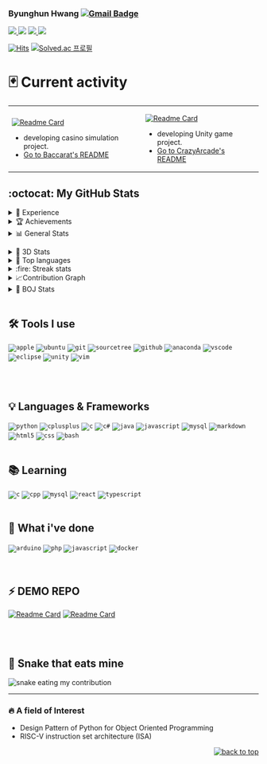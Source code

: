 
### Byunghun Hwang    [![Gmail Badge](https://img.shields.io/badge/-Gmail-c14438?style=flat-square&logo=Gmail&logoColor=white&link=mailto:h1009218@hufs.ac.kr)](mailto:h1009218@hufs.ac.kr) 
 
 <!-- 노션,블로그,벨로그 -->
 <a href = "https://brash-partner-0d2.notion.site/Hwang-Byeoung-Hoon-804f85fc028e4319b4a8896434a0e20f" target="_blank"><img src="https://img.shields.io/badge/Notion-000000?style=for-the-badge&logo=Notion&logoColor=white&link=https://brash-partner-0d2.notion.site/Hwang-Byeoung-Hoon-804f85fc028e4319b4a8896434a0e20f"> </a>
<a href = "https://blog.naver.com/h1009218" target="_blank"><img src="https://img.shields.io/badge/Book-03C75A?style=for-the-badge&logo=Naver&logoColor=white&link = https://blog.naver.com/h1009218"></a>
<a href = "https://velog.io/@hwang_bbang" target="_blank"><img src="https://img.shields.io/badge/Velog-20C997?style=for-the-badge&logo=Velog&logoColor=white&link = https://velog.io/@hwang_bbang"> </a> 
<a href = "https://hwangbbang.tistory.com" target="_blank"><img src="https://img.shields.io/badge/Tech-000000?style=for-the-badge&logo=Tistory&logoColor=#000000&link = https://hwangbbang.tistory.com"> </a>
 
 

<!-- 방문자,백준 -->
 [![Hits](https://hits.seeyoufarm.com/api/count/incr/badge.svg?url=https%3A%2F%2Fgithub.com%2FHwangBBang&count_bg=%23000000&title_bg=%23555555&icon=github.svg&icon_color=%23FFFFFF&title=Visits&edge_flat=false)](https://hits.seeyoufarm.com) 
 [![Solved.ac
프로필](http://mazassumnida.wtf/api/mini/generate_badge?boj=h1009218)](https://solved.ac/profile/h1009218)<br>


# 🃏 Current activity

 <table ><tr>
  <td>
   
   [![Readme Card](https://github-readme-stats.vercel.app/api/pin/?username=HwangBBang&theme=dark&repo=CasinoProject)](https://github.com/HwangBBang/CasinoProject)  
 + developing casino simulation project.   
 + [Go to Baccarat's README](https://github.com/HwangBBang/CasinoProject/tree/main/Baccarat#readme)
  </td>
  <td>
  
   [![Readme Card](https://github-readme-stats.vercel.app/api/pin/?username=YangJinHyeok&theme=dark&repo=T01402201-Team-4)](https://github.com/YangJinHyeok/T01402201-Team-4)
+ developing Unity game project.
+ [Go to CrazyArcade's README](https://github.com/YangJinHyeok/T01402201-Team-4/blob/develop/README.md)
  </td> 
 </tr></table>





<!-- 깃헙 Stats -->

<h2>:octocat: My GitHub Stats </h2>
<details>
 <summary>💫 Experience</summary><br>
   <p>
    
  - Private Tutoring Activities as a Python and Algorithm Instructor.
  - The Coding club. Tutoring Activities as a C, Python Instructor.
  - [Organized, planned and led a C/C++ study group.](https://brash-partner-0d2.notion.site/Ids-Lab-Cpp-Study-d24280ac40cc4aaca4082666720b5f9c?pvs=4)
  - [HUFS Intelligent Database System Lab. Undergraduate student.](http://ids.hufs.ac.kr/)
  - [Organized, planned and led a JavaScript study group.](https://github.com/HwangBBang/JS_Study)
  - [Participated in a 2023 HUFSummer Hackathon](https://github.com/kimjisub/careero)
  - [Participated in a Venture Start-up Hackathon](https://github.com/kimjisub/event-form)

   </p>
</details>
<details>
 <summary>🏆 Achievements</summary><br>
  <p align = "center">
   
   [![trophy](https://github-profile-trophy.vercel.app/?username=HwangBBang&row=1&margin-w=20)](https://github.com/ryo-ma/github-profile-trophy)
   
 </p>
 <p>
  
  - [_2022 HUFS Code Festival - Beginner Track TOP-7_](https://hufs.goorm.io/learn/lecture/34043/%EC%A0%9C-4%ED%9A%8C-hufs-code-festival-beginner-track/exam)
  
  - [_2023 HUFSummer Hackathon 한국외국어대학교 총장상(대상) 수상_](https://github.com/HwangBBang/careero)
    
 </p> 
</details>

<details>
<summary>📊 General Stats</summary>
 <div align = "center">
  
  ![HwangBBang's GitHub stats](https://github-readme-stats.vercel.app/api?username=HwangBBang&show_icons=true)</details>
 
 </div>
<details>
 <summary> 🧬 3D Stats</summary>
 
 ![My Stats](./profile-3d-contrib/profile-gitblock.svg)
</details>

<details>
<summary>💼 Top languages</summary>
 <div align = "center">
  
  [![Top Langs](https://github-readme-stats.vercel.app/api/top-langs/?username=HwangBBang)](https://github.com/HwangBBang/github-readme-stats)

  </div>
 </details> 
 
<details>
 
<summary> :fire: Streak stats</summary>
  <div align = "center">
    <a href="https://github.com/HwangBBang">
        <img height=180em src="https://github-readme-streak-stats.herokuapp.com/?user=HwangBBang&hide_border=true" alt="streak stats"/>
    </a>
  </div>
</details>

<details>
<summary> 📈Contribution Graph</summary>
 
 <p align = "center">
  <a href="https://opgc.me/#/users/HWANGBBANG" target="_blank"><img src="https://api.opgc.me/githubs/users/HWANGBBANG/tag/?theme=basic" /></a>
  
 ![HwangBBang's activity graph](https://github-readme-activity-graph.cyclic.app/graph?username=HwangBBang&area=true&hide_border=true&bg_color=FFFFFFF&line=000&point=333333&color=333&area_color=333)
 
 </p>
 
</details>
 
<details> 
<summary> 🏅 BOJ Stats</summary>
 <div align = "center">
  
   [![Solved.ac 프로필](http://mazassumnida.wtf/api/v2/generate_badge?boj=h1009218)](https://solved.ac/h1009218)<br>
  <img src="http://mazandi.herokuapp.com/api?handle=h1009218&theme=warm"/> 
 
 </div>
</details>

<br>

## 🛠 Tools I use 
<code><img title="Apple" alt="apple" width="40px" 
           src="https://cdn.jsdelivr.net/gh/devicons/devicon/icons/apple/apple-original.svg" /></code>
<code><img title="Ubuntu" alt="ubuntu" width="40px" 
           src="https://cdn.jsdelivr.net/gh/devicons/devicon/icons/ubuntu/ubuntu-plain.svg" /></code>
<code><img title="Git" alt="git" width="40px" 
           src="https://cdn.jsdelivr.net/gh/devicons/devicon/icons/git/git-original.svg" /></code>
<code><img title="Sourcetree" alt="sourcetree" width="40px" 
           src="https://cdn.jsdelivr.net/gh/devicons/devicon/icons/sourcetree/sourcetree-original.svg" /></code>
<code><img title="GitHub" alt="github" width="40px" 
           src="https://cdn.jsdelivr.net/gh/devicons/devicon/icons/github/github-original.svg" /></code>
 <code><img title="Anaconda" alt="anaconda" width="40px" 
            src="https://cdn.jsdelivr.net/gh/devicons/devicon/icons/anaconda/anaconda-original.svg" /></code>
<code><img title="Vscode" alt="vscode" width="40px" 
           src="https://cdn.jsdelivr.net/gh/devicons/devicon/icons/vscode/vscode-original.svg" /></code>
<code><img title="Eclipse" alt="eclipse" width="40px"
           src="https://skillicons.dev/icons?i=eclipse" /></code>
<code><img title="Unity" alt="unity" width="40px"
           src="https://cdn.jsdelivr.net/gh/devicons/devicon/icons/unity/unity-original.svg" /></code>
<code><img title="Vim" alt="vim" width="40px"
           src="https://cdn.jsdelivr.net/gh/devicons/devicon/icons/vim/vim-original.svg" /></code>
            
          
<br><br>
##  💡 Languages & Frameworks   

<code><img title="Python" alt="python" width="40px" 
           src="https://cdn.jsdelivr.net/gh/devicons/devicon/icons/python/python-original.svg" /></code>
<code><img title="Cplusplus" alt="cplusplus" width="40px" 
           src="https://cdn.jsdelivr.net/gh/devicons/devicon/icons/cplusplus/cplusplus-original.svg"/></code>
<code><img title="C" alt="c" width="40px" 
           src="https://cdn.jsdelivr.net/gh/devicons/devicon/icons/c/c-original.svg" /></code>
<code><img title="C#" alt="c#" width="40px" 
           src="https://cdn.jsdelivr.net/gh/devicons/devicon/icons/csharp/csharp-original.svg" /></code>
<code><img title="Java" alt="java" width="40px" 
           src="https://cdn.jsdelivr.net/gh/devicons/devicon/icons/java/java-original.svg" /></code>
<code><img title="Javascript" alt="javascript" width="40px" 
           src="https://cdn.jsdelivr.net/gh/devicons/devicon/icons/javascript/javascript-original.svg" /></code>
<code><img title="Mysql" alt="mysql" width="40px"
           src="https://cdn.jsdelivr.net/gh/devicons/devicon/icons/mysql/mysql-original-wordmark.svg" /></code>
<code><img title="Markdown" alt="markdown" width="40px" 
           src="https://cdn.jsdelivr.net/gh/devicons/devicon/icons/markdown/markdown-original.svg" /></code>
<code><img title="Html5" alt="html5" width="40px"
           src="https://cdn.jsdelivr.net/gh/devicons/devicon/icons/html5/html5-original.svg" /></code>
<code><img title="CSS" alt="css" width="40px"
           src="https://cdn.jsdelivr.net/gh/devicons/devicon/icons/css3/css3-original.svg" /></code> 
<code><img title="Bash" alt="bash" width="40px" 
           src="https://cdn.jsdelivr.net/gh/devicons/devicon/icons/bash/bash-original.svg" /></code>
<br><br> 
## 📚 Learning

<code><img title="C" alt="c" width="40px" 
           src="https://cdn.jsdelivr.net/gh/devicons/devicon/icons/c/c-original.svg" /></code>
<code><img title="Cpp" alt="cpp" width="40px" 
           src="https://cdn.jsdelivr.net/gh/devicons/devicon/icons/cplusplus/cplusplus-original.svg" /></code>
<code><img title="Mysql" alt="mysql" width="40px"
           src="https://cdn.jsdelivr.net/gh/devicons/devicon/icons/mysql/mysql-original-wordmark.svg" /></code>
<code><img title="React" alt="react" width="40px" 
           src="https://cdn.jsdelivr.net/gh/devicons/devicon/icons/react/react-original.svg" /></code>
<code><img title="TypeScript" alt="typescript" width="40px" 
           src="https://cdn.jsdelivr.net/gh/devicons/devicon/icons/typescript/typescript-original.svg" /></code>
<br><br>
## 📑 What i've done

<code><img title="Arduino" alt="arduino" width="40px" 
           src="https://cdn.jsdelivr.net/gh/devicons/devicon/icons/arduino/arduino-original.svg" /></code> 
<code><img title="Php" alt="php" width="40px" 
           src="https://cdn.jsdelivr.net/gh/devicons/devicon/icons/php/php-original.svg" /></code>
<code><img title="Javascript" alt="javascript" width="40px" 
           src="https://cdn.jsdelivr.net/gh/devicons/devicon/icons/javascript/javascript-original.svg" /></code>
<code><img title="Docker" alt="docker" width="40px" 
           src="https://cdn.jsdelivr.net/gh/devicons/devicon/icons/docker/docker-plain.svg" /></code>   
<br><br>

## ⚡️ DEMO REPO 

[![Readme Card](https://github-readme-stats.vercel.app/api/pin/?username=HwangBBang&theme=dark&repo=Mini_Project)](https://github.com/HwangBBang/Mini_Project)
[![Readme Card](https://github-readme-stats.vercel.app/api/pin/?username=HwangBBang&theme=dark&repo=JS_Study)](https://github.com/HwangBBang/JS_Study)

<!-- [Java_Practice_2022](https://github.com/HwangBBang/JAVA_Practice_2022)  
[Python_Practice_2022](https://github.com/HwangBBang/Python_Practice_2022)  
[Mini_Project](https://github.com/HwangBBang/Mini_Project)  
[Team-KKLHY](https://github.com/HwangBBang/team-KKLHY)  
[BaekJoon](https://github.com/HwangBBang/BaekJoon)  
[Html_Practice_2022](https://github.com/HwangBBang/HTML_Practice_2022) -->
<br><br>
## :snake: Snake that eats mine 

<img alt="snake eating my contribution" src="https://github.com/HwangBBang/HwangBBang/blob/output/"> 

<br> 
 
---


### 🔥 A field of Interest
  
+ Design Pattern of Python for Object Oriented Programming
+ RISC-V instruction set architecture (ISA)
 
 
<p align="right">
 <a href="#top">
  <img src="https://img.shields.io/static/v1?label&message=Top&color=000000&style=flat&logo" alt="back to top" />
 </a>
</p> 
 
 
 


